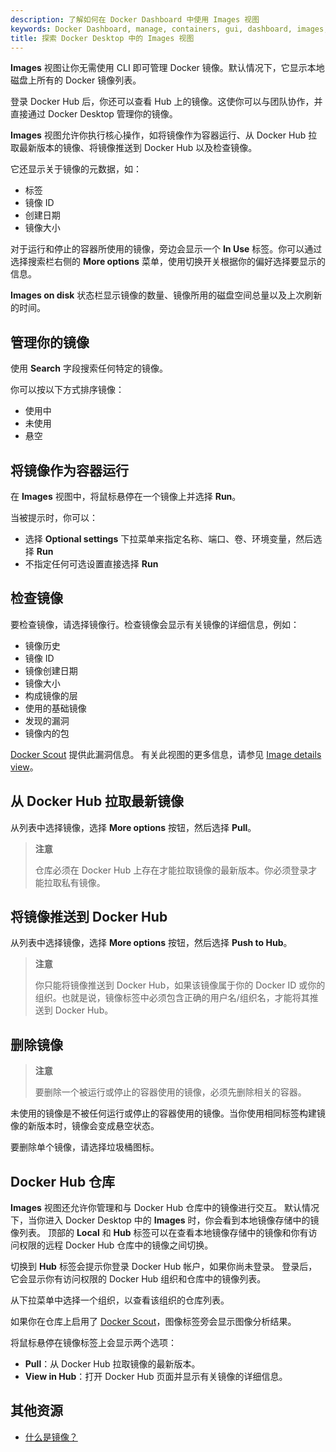 ```yaml
---
description: 了解如何在 Docker Dashboard 中使用 Images 视图
keywords: Docker Dashboard, manage, containers, gui, dashboard, images, user manual
title: 探索 Docker Desktop 中的 Images 视图
---
```


**Images** 视图让你无需使用 CLI 即可管理 Docker 镜像。默认情况下，它显示本地磁盘上所有的 Docker 镜像列表。

登录 Docker Hub 后，你还可以查看 Hub 上的镜像。这使你可以与团队协作，并直接通过 Docker Desktop 管理你的镜像。

**Images** 视图允许你执行核心操作，如将镜像作为容器运行、从 Docker Hub 拉取最新版本的镜像、将镜像推送到 Docker Hub 以及检查镜像。

它还显示关于镜像的元数据，如：
- 标签
- 镜像 ID
- 创建日期
- 镜像大小

对于运行和停止的容器所使用的镜像，旁边会显示一个 **In Use** 标签。你可以通过选择搜索栏右侧的 **More options** 菜单，使用切换开关根据你的偏好选择要显示的信息。

**Images on disk** 状态栏显示镜像的数量、镜像所用的磁盘空间总量以及上次刷新的时间。

## 管理你的镜像

使用 **Search** 字段搜索任何特定的镜像。

你可以按以下方式排序镜像：

- 使用中
- 未使用
- 悬空

## 将镜像作为容器运行

在 **Images** 视图中，将鼠标悬停在一个镜像上并选择 **Run**。

当被提示时，你可以：

- 选择 **Optional settings** 下拉菜单来指定名称、端口、卷、环境变量，然后选择 **Run**
- 不指定任何可选设置直接选择 **Run**

## 检查镜像

要检查镜像，请选择镜像行。检查镜像会显示有关镜像的详细信息，例如：

- 镜像历史
- 镜像 ID
- 镜像创建日期
- 镜像大小
- 构成镜像的层
- 使用的基础镜像
- 发现的漏洞
- 镜像内的包

[Docker Scout](../../scout/index.md) 提供此漏洞信息。
有关此视图的更多信息，请参见 [Image details view](../../scout/image-details-view.md)。

## 从 Docker Hub 拉取最新镜像

从列表中选择镜像，选择 **More options** 按钮，然后选择 **Pull**。

> **注意**
>
> 仓库必须在 Docker Hub 上存在才能拉取镜像的最新版本。你必须登录才能拉取私有镜像。

## 将镜像推送到 Docker Hub

从列表中选择镜像，选择 **More options** 按钮，然后选择 **Push to Hub**。

> **注意**
>
> 你只能将镜像推送到 Docker Hub，如果该镜像属于你的 Docker ID 或你的组织。也就是说，镜像标签中必须包含正确的用户名/组织名，才能将其推送到 Docker Hub。

## 删除镜像

> **注意**
>
> 要删除一个被运行或停止的容器使用的镜像，必须先删除相关的容器。

未使用的镜像是不被任何运行或停止的容器使用的镜像。当你使用相同标签构建镜像的新版本时，镜像会变成悬空状态。

要删除单个镜像，请选择垃圾桶图标。

## Docker Hub 仓库

**Images** 视图还允许你管理和与 Docker Hub 仓库中的镜像进行交互。
默认情况下，当你进入 Docker Desktop 中的 **Images** 时，你会看到本地镜像存储中的镜像列表。
顶部的 **Local** 和 **Hub** 标签可以在查看本地镜像存储中的镜像和你有访问权限的远程 Docker Hub 仓库中的镜像之间切换。

切换到 **Hub** 标签会提示你登录 Docker Hub 帐户，如果你尚未登录。
登录后，它会显示你有访问权限的 Docker Hub 组织和仓库中的镜像列表。

从下拉菜单中选择一个组织，以查看该组织的仓库列表。

如果你在仓库上启用了 [Docker Scout](../../scout/_index.md)，图像标签旁会显示图像分析结果。

将鼠标悬停在镜像标签上会显示两个选项：

- **Pull**：从 Docker Hub 拉取镜像的最新版本。
- **View in Hub**：打开 Docker Hub 页面并显示有关镜像的详细信息。

## 其他资源

- [什么是镜像？](../../guides/docker-concepts/the-basics/what-is-an-image.md)
